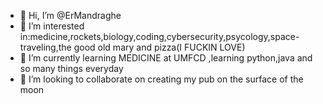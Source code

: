 - 👋 Hi, I’m @ErMandraghe
- 👀 I’m interested in:medicine,rockets,biology,coding,cybersecurity,psycology,space-traveling,the good old mary and pizza(I FUCKIN LOVE)
- 🌱 I’m currently learning MEDICINE at UMFCD ,learning python,java and so many things everyday
- 💞️ I’m looking to collaborate on creating my pub on the surface of the moon

<!---
ErMandraghe/ErMandraghe is a ✨ special ✨ repository because its `README.md` (this file) appears on your GitHub profile.
You can click the Preview link to take a look at your changes.
--->
